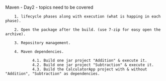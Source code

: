 Maven - Day2 - topics need to be covered

        1. lifecycle phases along with execution (what is happing in each phase).

        2. Open the package after the build. (use 7-zip for easy open the archive).
        
        3. Repository management.
        
        4. Maven dependencies.
        
                4.1. Build one jar project "Addition" & execute it.
                4.2. Build one jar project "Subtraction" & execute it.
                4.3. Build the CalculatorApp project with & without "Addition", "Subtraction" as dependencies.         
    
